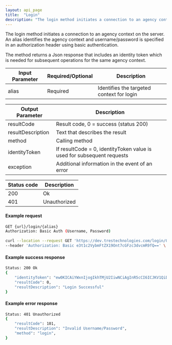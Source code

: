 ```yaml
---
layout: api_page
title:  "Login"
description: "The login method initiates a connection to an agency context on the server"
---
```

The login method initiates a connection to an agency context on the server. An alias identifies the agency context and username/password is specified in an authorization header using basic authentication.
 
The method returns a Json response that includes an identity token which is needed for subsequent operations for the same agency context.
 
| Input Parameter | Required/Optional | Description |
| --------------- | ----------------- | ----------- |
| alias | Required| Identifies the targeted context for login |
 
| Output Parameter | Description |
| ---------------- | ----------- |
| resultCode | Result code, 0 = success (status 200) |
| resultDescription | Text that describes the result |
| method | Calling method |
| identityToken | If resultCode = 0, identityToken value is used for subsequent requests |
| exception | Additional information in the event of an error |
 
| Status code | Description |
| ----------- | ----------- |
| 200 | Ok |
| 401 | Unauthorized |
 
#### Example request
```sh
GET {url}/login/{alias}
Authorization: Basic Auth (Username, Password)
 
curl --location --request GET 'https://dev.trestechnologies.com/login/0001' \
--header 'Authorization: Basic e3t1c2VybmFtZX19Ont7cGFzc3dvcmR9fQ==' \
```
 
#### Example success response
```sh
Status: 200 Ok
{
    "identityToken": "ew0KICAiYWxnIjogIkhTMjU2IiwNCiAgInR5cCI6ICJKV1QiDQp9.ew0KICAiZXhwaXJlRGF0ZSI6ICIyMDIyLTAzLTI0VDAwOjUwOjI5LjExNzI1OTIrMDA6MDAiLA0KICAiZXhwaXJlSW50ZXJ2YWwiOiAzMCwNCiAgImFnZW5jeVJlY05vIjogMSwNCiAgImFwcFVzZXJSZWNObyI6IDEzNzQsDQogICJhZG1pblVzZXJSZWNObyI6IG51bGwsDQogICJ1c2VyTmFtZSI6ICJBZG1pbiIsDQogICJhbGlhcyI6ICIwMDAxIiwNCiAgInRva2VuUmVjTm8iOiAxMDUxMjUsDQogICJhcHBOYW1lIjogIlBvc3RtYW4iLA0KICAiY2xpZW50SVBBZGRyZXNzIjogIjEwLjEuMi42IiwNCiAgImFmZmlsaWF0aW9uUmVjTm8iOiBudWxsDQp9.0eXC554Z9iscFE0T_lNg4F4ymfILE4tXDN28UAB6Xwk",
    "resultCode": 0,
    "resultDescription": "Login Successful"
}
```
 
#### Example error response
```sh
Status: 401 Unauthorized
{
    "resultCode": 101,
    "resultDescription": "Invalid Username/Password",
    "method": "login",
}
```

